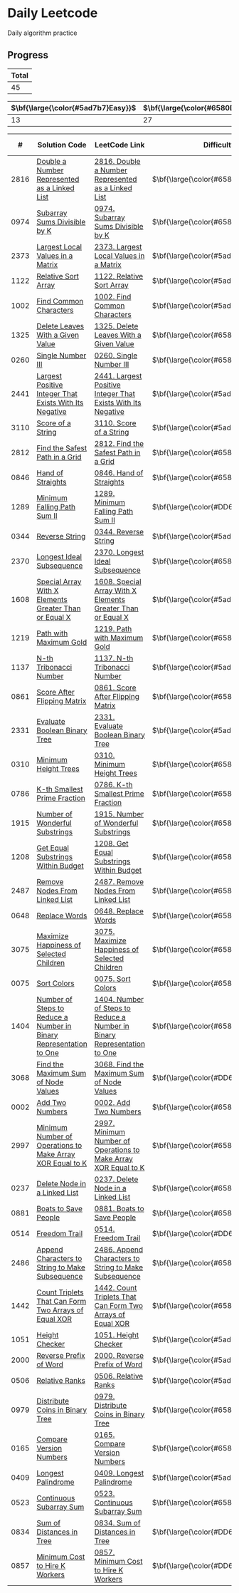 # Daily Leetcode
Daily algorithm practice

## Progress
Total |
------------- |
45 |

$\bf{\large{\color{#5ad7b7}Easy}}$| $\bf{\large{\color{#6580DD}Medium}}$ | $\bf{\large{\color{#DD6565}Hard}}$
------------- | ------------- | -------------
13 | 27 | 5

\# | Solution Code | LeetCode Link | Difficulty | Accepted Rate
------------- | ------------- | ------------- | ------------- | -------------
2816 | [Double a Number Represented as a Linked List](../problems/2816-double-a-number-represented-as-a-linked-list/2816-double-a-number-represented-as-a-linked-list.cpp) | [2816. Double a Number Represented as a Linked List](https://leetcode.com/problems/double-a-number-represented-as-a-linked-list) | $\bf{\large{\color{#6580DD}Medium}}$ | 61.6%
0974 | [Subarray Sums Divisible by K](../problems/0974-subarray-sums-divisible-by-k/0974-subarray-sums-divisible-by-k) | [0974. Subarray Sums Divisible by K](https://leetcode.com/problems/subarray-sums-divisible-by-k) | $\bf{\large{\color{#6580DD}Medium}}$ | 55.6%
2373 | [Largest Local Values in a Matrix](../problems/2373-largest-local-values-in-a-matrix/2373-largest-local-values-in-a-matrix) | [2373. Largest Local Values in a Matrix](https://leetcode.com/problems/largest-local-values-in-a-matrix) | $\bf{\large{\color{#5ad7b7}Easy}}$ | 88.2%
1122 | [Relative Sort Array](../problems/1122-relative-sort-array/1122-relative-sort-array) | [1122. Relative Sort Array](https://leetcode.com/problems/relative-sort-array) | $\bf{\large{\color{#5ad7b7}Easy}}$ | 74.6%
1002 | [Find Common Characters](../problems/1002-find-common-characters/1002-find-common-characters) | [1002. Find Common Characters](https://leetcode.com/problems/find-common-characters) | $\bf{\large{\color{#5ad7b7}Easy}}$ | 74.4%
1325 | [Delete Leaves With a Given Value](../problems/1325-delete-leaves-with-a-given-value/1325-delete-leaves-with-a-given-value) | [1325. Delete Leaves With a Given Value](https://leetcode.com/problems/delete-leaves-with-a-given-value) | $\bf{\large{\color{#6580DD}Medium}}$ | 77.5%
0260 | [Single Number III](../problems/0260-single-number-iii/0260-single-number-iii) | [0260. Single Number III](https://leetcode.com/problems/single-number-iii) | $\bf{\large{\color{#6580DD}Medium}}$ | 70.8%
2441 | [Largest Positive Integer That Exists With Its Negative](../problems/2441-largest-positive-integer-that-exists-with-its-negative/2441-largest-positive-integer-that-exists-with-its-negative) | [2441. Largest Positive Integer That Exists With Its Negative](https://leetcode.com/problems/largest-positive-integer-that-exists-with-its-negative) | $\bf{\large{\color{#5ad7b7}Easy}}$ | 75.2%
3110 | [Score of a String](../problems/3110-score-of-a-string/3110-score-of-a-string) | [3110. Score of a String](https://leetcode.com/problems/score-of-a-string) | $\bf{\large{\color{#5ad7b7}Easy}}$ | 94.3%
2812 | [Find the Safest Path in a Grid](../problems/2812-find-the-safest-path-in-a-grid/2812-find-the-safest-path-in-a-grid) | [2812. Find the Safest Path in a Grid](https://leetcode.com/problems/find-the-safest-path-in-a-grid) | $\bf{\large{\color{#6580DD}Medium}}$ | 49.1%
0846 | [Hand of Straights](../problems/0846-hand-of-straights/0846-hand-of-straights) | [0846. Hand of Straights](https://leetcode.com/problems/hand-of-straights) | $\bf{\large{\color{#6580DD}Medium}}$ | 56.7%
1289 | [Minimum Falling Path Sum II](../problems/1289-minimum-falling-path-sum-ii/1289-minimum-falling-path-sum-ii) | [1289. Minimum Falling Path Sum II](https://leetcode.com/problems/minimum-falling-path-sum-ii) | $\bf{\large{\color{#DD6565}Hard}}$ | 64.4%
0344 | [Reverse String](../problems/0344-reverse-string/0344-reverse-string) | [0344. Reverse String](https://leetcode.com/problems/reverse-string) | $\bf{\large{\color{#5ad7b7}Easy}}$ | 78.6%
2370 | [Longest Ideal Subsequence](../problems/2370-longest-ideal-subsequence/2370-longest-ideal-subsequence) | [2370. Longest Ideal Subsequence](https://leetcode.com/problems/longest-ideal-subsequence) | $\bf{\large{\color{#6580DD}Medium}}$ | 47.5%
1608 | [Special Array With X Elements Greater Than or Equal X](../problems/1608-special-array-with-x-elements-greater-than-or-equal-x/1608-special-array-with-x-elements-greater-than-or-equal-x) | [1608. Special Array With X Elements Greater Than or Equal X](https://leetcode.com/problems/special-array-with-x-elements-greater-than-or-equal-x) | $\bf{\large{\color{#5ad7b7}Easy}}$ | 66.9%
1219 | [Path with Maximum Gold](../problems/1219-path-with-maximum-gold/1219-path-with-maximum-gold) | [1219. Path with Maximum Gold](https://leetcode.com/problems/path-with-maximum-gold) | $\bf{\large{\color{#6580DD}Medium}}$ | 68.0%
1137 | [N-th Tribonacci Number](../problems/1137-n-th-tribonacci-number/1137-n-th-tribonacci-number) | [1137. N-th Tribonacci Number](https://leetcode.com/problems/n-th-tribonacci-number) | $\bf{\large{\color{#5ad7b7}Easy}}$ | 63.8%
0861 | [Score After Flipping Matrix](../problems/0861-score-after-flipping-matrix/0861-score-after-flipping-matrix) | [0861. Score After Flipping Matrix](https://leetcode.com/problems/score-after-flipping-matrix) | $\bf{\large{\color{#6580DD}Medium}}$ | 80.4%
2331 | [Evaluate Boolean Binary Tree](../problems/2331-evaluate-boolean-binary-tree/2331-evaluate-boolean-binary-tree) | [2331. Evaluate Boolean Binary Tree](https://leetcode.com/problems/evaluate-boolean-binary-tree) | $\bf{\large{\color{#5ad7b7}Easy}}$ | 83.0%
0310 | [Minimum Height Trees](../problems/0310-minimum-height-trees/0310-minimum-height-trees) | [0310. Minimum Height Trees](https://leetcode.com/problems/minimum-height-trees) | $\bf{\large{\color{#6580DD}Medium}}$ | 41.8%
0786 | [K-th Smallest Prime Fraction](../problems/0786-k-th-smallest-prime-fraction/0786-k-th-smallest-prime-fraction) | [0786. K-th Smallest Prime Fraction](https://leetcode.com/problems/k-th-smallest-prime-fraction) | $\bf{\large{\color{#6580DD}Medium}}$ | 68.0%
1915 | [Number of Wonderful Substrings](../problems/1915-number-of-wonderful-substrings/1915-number-of-wonderful-substrings) | [1915. Number of Wonderful Substrings](https://leetcode.com/problems/number-of-wonderful-substrings) | $\bf{\large{\color{#6580DD}Medium}}$ | 67.2%
1208 | [Get Equal Substrings Within Budget](../problems/1208-get-equal-substrings-within-budget/1208-get-equal-substrings-within-budget) | [1208. Get Equal Substrings Within Budget](https://leetcode.com/problems/get-equal-substrings-within-budget) | $\bf{\large{\color{#6580DD}Medium}}$ | 58.2%
2487 | [Remove Nodes From Linked List](../problems/2487-remove-nodes-from-linked-list/2487-remove-nodes-from-linked-list) | [2487. Remove Nodes From Linked List](https://leetcode.com/problems/remove-nodes-from-linked-list) | $\bf{\large{\color{#6580DD}Medium}}$ | 74.4%
0648 | [Replace Words](../problems/0648-replace-words/0648-replace-words) | [0648. Replace Words](https://leetcode.com/problems/replace-words) | $\bf{\large{\color{#6580DD}Medium}}$ | 67.9%
3075 | [Maximize Happiness of Selected Children](../problems/3075-maximize-happiness-of-selected-children/3075-maximize-happiness-of-selected-children) | [3075. Maximize Happiness of Selected Children](https://leetcode.com/problems/maximize-happiness-of-selected-children) | $\bf{\large{\color{#6580DD}Medium}}$ | 55.1%
0075 | [Sort Colors](../problems/0075-sort-colors/0075-sort-colors) | [0075. Sort Colors](https://leetcode.com/problems/sort-colors) | $\bf{\large{\color{#6580DD}Medium}}$ | 63.1%
1404 | [Number of Steps to Reduce a Number in Binary Representation to One](../problems/1404-number-of-steps-to-reduce-a-number-in-binary-representation-to-one/1404-number-of-steps-to-reduce-a-number-in-binary-representation-to-one) | [1404. Number of Steps to Reduce a Number in Binary Representation to One](https://leetcode.com/problems/number-of-steps-to-reduce-a-number-in-binary-representation-to-one) | $\bf{\large{\color{#6580DD}Medium}}$ | 61.4%
3068 | [Find the Maximum Sum of Node Values](../problems/3068-find-the-maximum-sum-of-node-values/3068-find-the-maximum-sum-of-node-values) | [3068. Find the Maximum Sum of Node Values](https://leetcode.com/problems/find-the-maximum-sum-of-node-values) | $\bf{\large{\color{#DD6565}Hard}}$ | 67.4%
0002 | [Add Two Numbers](../problems/0002-add-two-numbers/0002-add-two-numbers) | [0002. Add Two Numbers](https://leetcode.com/problems/add-two-numbers) | $\bf{\large{\color{#6580DD}Medium}}$ | 43.1%
2997 | [Minimum Number of Operations to Make Array XOR Equal to K](../problems/2997-minimum-number-of-operations-to-make-array-xor-equal-to-k/2997-minimum-number-of-operations-to-make-array-xor-equal-to-k) | [2997. Minimum Number of Operations to Make Array XOR Equal to K](https://leetcode.com/problems/minimum-number-of-operations-to-make-array-xor-equal-to-k) | $\bf{\large{\color{#6580DD}Medium}}$ | 86.5%
0237 | [Delete Node in a Linked List](../problems/0237-delete-node-in-a-linked-list/0237-delete-node-in-a-linked-list) | [0237. Delete Node in a Linked List](https://leetcode.com/problems/delete-node-in-a-linked-list) | $\bf{\large{\color{#6580DD}Medium}}$ | 80.0%
0881 | [Boats to Save People](../problems/0881-boats-to-save-people/0881-boats-to-save-people) | [0881. Boats to Save People](https://leetcode.com/problems/boats-to-save-people) | $\bf{\large{\color{#6580DD}Medium}}$ | 59.4%
0514 | [Freedom Trail](../problems/0514-freedom-trail/0514-freedom-trail) | [0514. Freedom Trail](https://leetcode.com/problems/freedom-trail) | $\bf{\large{\color{#DD6565}Hard}}$ | 59.0%
2486 | [Append Characters to String to Make Subsequence](../problems/2486-append-characters-to-string-to-make-subsequence/2486-append-characters-to-string-to-make-subsequence) | [2486. Append Characters to String to Make Subsequence](https://leetcode.com/problems/append-characters-to-string-to-make-subsequence) | $\bf{\large{\color{#6580DD}Medium}}$ | 73.3%
1442 | [Count Triplets That Can Form Two Arrays of Equal XOR](../problems/1442-count-triplets-that-can-form-two-arrays-of-equal-xor/1442-count-triplets-that-can-form-two-arrays-of-equal-xor) | [1442. Count Triplets That Can Form Two Arrays of Equal XOR](https://leetcode.com/problems/count-triplets-that-can-form-two-arrays-of-equal-xor) | $\bf{\large{\color{#6580DD}Medium}}$ | 84.9%
1051 | [Height Checker](../problems/1051-height-checker/1051-height-checker) | [1051. Height Checker](https://leetcode.com/problems/height-checker) | $\bf{\large{\color{#5ad7b7}Easy}}$ | 80.6%
2000 | [Reverse Prefix of Word](../problems/2000-reverse-prefix-of-word/2000-reverse-prefix-of-word) | [2000. Reverse Prefix of Word](https://leetcode.com/problems/reverse-prefix-of-word) | $\bf{\large{\color{#5ad7b7}Easy}}$ | 86.2%
0506 | [Relative Ranks](../problems/0506-relative-ranks/0506-relative-ranks) | [0506. Relative Ranks](https://leetcode.com/problems/relative-ranks) | $\bf{\large{\color{#5ad7b7}Easy}}$ | 71.7%
0979 | [Distribute Coins in Binary Tree](../problems/0979-distribute-coins-in-binary-tree/0979-distribute-coins-in-binary-tree) | [0979. Distribute Coins in Binary Tree](https://leetcode.com/problems/distribute-coins-in-binary-tree) | $\bf{\large{\color{#6580DD}Medium}}$ | 77.0%
0165 | [Compare Version Numbers](../problems/0165-compare-version-numbers/0165-compare-version-numbers) | [0165. Compare Version Numbers](https://leetcode.com/problems/compare-version-numbers) | $\bf{\large{\color{#6580DD}Medium}}$ | 40.8%
0409 | [Longest Palindrome](../problems/0409-longest-palindrome/0409-longest-palindrome) | [0409. Longest Palindrome](https://leetcode.com/problems/longest-palindrome) | $\bf{\large{\color{#5ad7b7}Easy}}$ | 55.3%
0523 | [Continuous Subarray Sum](../problems/0523-continuous-subarray-sum/0523-continuous-subarray-sum) | [0523. Continuous Subarray Sum](https://leetcode.com/problems/continuous-subarray-sum) | $\bf{\large{\color{#6580DD}Medium}}$ | 30.2%
0834 | [Sum of Distances in Tree](../problems/0834-sum-of-distances-in-tree/0834-sum-of-distances-in-tree) | [0834. Sum of Distances in Tree](https://leetcode.com/problems/sum-of-distances-in-tree) | $\bf{\large{\color{#DD6565}Hard}}$ | 65.3%
0857 | [Minimum Cost to Hire K Workers](../problems/0857-minimum-cost-to-hire-k-workers/0857-minimum-cost-to-hire-k-workers) | [0857. Minimum Cost to Hire K Workers](https://leetcode.com/problems/minimum-cost-to-hire-k-workers) | $\bf{\large{\color{#DD6565}Hard}}$ | 63.3%
